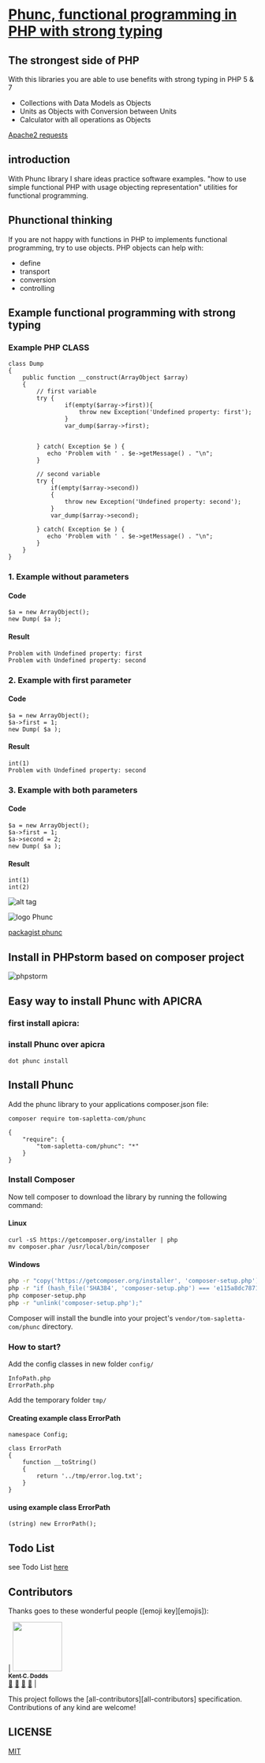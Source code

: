 [Phunc, functional programming in PHP with strong typing](https://github.com/phunc-org/Phunc)
=====

## The strongest side of PHP
With this libraries you are able to use benefits with strong typing in PHP 5 & 7

+ Collections with Data Models as Objects
+ Units as Objects with Conversion between Units
+ Calculator with all operations as Objects

[Apache2 requests](doc/Apache2.md)

## introduction

With Phunc library I share ideas practice software examples.
"how to use simple functional PHP with usage objecting representation"
utilities for functional programming.

## Phunctional thinking

If you are not happy with functions in PHP to implements functional programming, try to use objects.
PHP objects can help with: 

+ define
+ transport
+ conversion
+ controlling

## Example functional programming with strong typing

### Example PHP CLASS
```
class Dump
{    
    public function __construct(ArrayObject $array)
    {
        // first variable
        try {
                if(empty($array->first)){
                    throw new Exception('Undefined property: first'); 
                }
                var_dump($array->first);
                
                
        } catch( Exception $e ) {
           echo 'Problem with ' . $e->getMessage() . "\n";
        }
         
        // second variable
        try {
            if(empty($array->second))
            {
                throw new Exception('Undefined property: second'); 
            }
            var_dump($array->second);
            
        } catch( Exception $e ) {
           echo 'Problem with ' . $e->getMessage() . "\n";
        }
    }
}
```

### 1. Example without parameters

#### Code
```
$a = new ArrayObject();
new Dump( $a );
```

#### Result
```
Problem with Undefined property: first
Problem with Undefined property: second
```

### 2. Example with first parameter

#### Code
```
$a = new ArrayObject();
$a->first = 1;
new Dump( $a );
```

#### Result
```
int(1)
Problem with Undefined property: second
```

### 3. Example with both parameters

#### Code
```
$a = new ArrayObject();
$a->first = 1;
$a->second = 2;
new Dump( $a );
```

#### Result
```
int(1)
int(2)
```


![alt tag](https://phunc.org/logo_phunc.png)

![logo Phunc](doc/logo_phunc.png)

[packagist phunc](https://packagist.org/packages/tom-sapletta-com/phunc)

## Install in PHPstorm based on composer project

![phpstorm](install/phpstorm.png)

## Easy way to install Phunc with APICRA

### first install apicra: 

### install Phunc over apicra 
    
    dot phunc install


## Install Phunc

Add the phunc library to your applications composer.json file:
```
composer require tom-sapletta-com/phunc
```

```
{
    "require": {
        "tom-sapletta-com/phunc": "*"
    }
}
```

### Install Composer

Now tell composer to download the library by running the following command:

#### Linux
```
curl -sS https://getcomposer.org/installer | php
mv composer.phar /usr/local/bin/composer
```

#### Windows
``` bash
php -r "copy('https://getcomposer.org/installer', 'composer-setup.php');"
php -r "if (hash_file('SHA384', 'composer-setup.php') === 'e115a8dc7871f15d853148a7fbac7da27d6c0030b848d9b3dc09e2a0388afed865e6a3d6b3c0fad45c48e2b5fc1196ae') { echo 'Installer verified'; } else { echo 'Installer corrupt'; unlink('composer-setup.php'); } echo PHP_EOL;"
php composer-setup.php
php -r "unlink('composer-setup.php');"
```

Composer will install the bundle into your project's `vendor/tom-sapletta-com/phunc` directory.

### How to start?

Add the config classes in new folder `config/`

```
InfoPath.php
ErrorPath.php
```
Add the temporary folder `tmp/`


#### Creating example class ErrorPath
```
namespace Config;

class ErrorPath
{
    function __toString()
    {
        return '../tmp/error.log.txt';
    }
}
```
#### using example class ErrorPath
```
(string) new ErrorPath();
```

## Todo List

see Todo List [here](TODO.md)



## Contributors

Thanks goes to these wonderful people ([emoji key][emojis]):

<!-- ALL-CONTRIBUTORS-LIST:START - Do not remove or modify this section -->
<!-- prettier-ignore -->
| [<img src="https://avatars.githubusercontent.com/u/1500684?v=3" width="100px;"/><br /><sub><b>Kent C. Dodds</b></sub>](https://kentcdodds.com)<br />[💬](#question-kentcdodds "Answering Questions") [📖](https://github.com/kentcdodds/all-contributors/commits?author=kentcdodds "Documentation") [👀](#review-kentcdodds "Reviewed Pull Requests") [📢](#talk-kentcdodds "Talks") |
<!-- ALL-CONTRIBUTORS-LIST:END -->

This project follows the [all-contributors][all-contributors] specification.
Contributions of any kind are welcome!

## LICENSE

[MIT](LICENSE)
